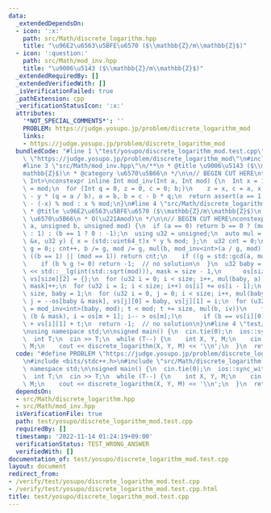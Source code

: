 ```yaml
---
data:
  _extendedDependsOn:
  - icon: ':x:'
    path: src/Math/discrete_logarithm.hpp
    title: "\u96E2\u6563\u5BFE\u6570 ($\\mathbb{Z}/m\\mathbb{Z}$)"
  - icon: ':question:'
    path: src/Math/mod_inv.hpp
    title: "\u9006\u5143 ($\\mathbb{Z}/m\\mathbb{Z}$)"
  _extendedRequiredBy: []
  _extendedVerifiedWith: []
  _isVerificationFailed: true
  _pathExtension: cpp
  _verificationStatusIcon: ':x:'
  attributes:
    '*NOT_SPECIAL_COMMENTS*': ''
    PROBLEM: https://judge.yosupo.jp/problem/discrete_logarithm_mod
    links:
    - https://judge.yosupo.jp/problem/discrete_logarithm_mod
  bundledCode: "#line 1 \"test/yosupo/discrete_logarithm_mod.test.cpp\"\n#define PROBLEM\
    \ \"https://judge.yosupo.jp/problem/discrete_logarithm_mod\"\n#include <bits/stdc++.h>\n\
    #line 3 \"src/Math/mod_inv.hpp\"\n/**\n * @title \u9006\u5143 ($\\mathbb{Z}/m\\\
    mathbb{Z}$)\n * @category \u6570\u5B66\n */\n\n// BEGIN CUT HERE\ntemplate <class\
    \ Int>\nconstexpr inline Int mod_inv(Int a, Int mod) {\n  Int x = 1, y = 0, b\
    \ = mod;\n  for (Int q = 0, z = 0, c = 0; b;)\n    z = x, c = a, x = y, y = z\
    \ - y * (q = a / b), a = b, b = c - b * q;\n  return assert(a == 1), x < 0 ? mod\
    \ - (-x) % mod : x % mod;\n}\n#line 4 \"src/Math/discrete_logarithm.hpp\"\n/**\n\
    \ * @title \u96E2\u6563\u5BFE\u6570 ($\\mathbb{Z}/m\\mathbb{Z}$)\n * @category\
    \ \u6570\u5B66\n * O(\u221Amod)\n */\n\n// BEGIN CUT HERE\nconstexpr int discrete_logarithm(unsigned\
    \ a, unsigned b, unsigned mod) {\n  if (a == 0) return b == 0 ? (mod == 1 ? 0\
    \ : 1) : (b == 1 ? 0 : -1);\n  using u32 = unsigned;\n  auto mul = [&mod](u32\
    \ &x, u32 y) { x = (std::uint64_t)x * y % mod; };\n  u32 cnt = 0;\n  for (u32\
    \ g = 0;; cnt++, b /= g, mod /= g, mul(b, mod_inv<int>(a / g, mod))) {\n    if\
    \ ((b == 1) || (mod == 1)) return cnt;\n    if ((g = std::gcd(a, mod)) == 1) break;\n\
    \    if (b % g != 0) return -1;  // no solution\n  }\n  u32 baby = 1, size = 1\
    \ << std::__lg(int(std::sqrt(mod))), mask = size - 1,\n      os[size + 1] = {},\
    \ vs[size][2] = {};\n  for (u32 i = 0; i < size; i++, mul(baby, a)) os[baby &\
    \ mask]++;\n  for (u32 i = 1; i < size; i++) os[i] += os[i - 1];\n  os[size] =\
    \ size, baby = 1;\n  for (u32 i = 0, j = 0; i < size; i++, mul(baby, a))\n   \
    \ j = --os[baby & mask], vs[j][0] = baby, vs[j][1] = i;\n  for (u32 t = 0, iv\
    \ = mod_inv<int>(baby, mod); t < mod; t += size, mul(b, iv))\n    for (u32 m =\
    \ (b & mask), i = os[m + 1]; i-- > os[m];)\n      if (b == vs[i][0]) return cnt\
    \ + vs[i][1] + t;\n  return -1;  // no solution\n}\n#line 4 \"test/yosupo/discrete_logarithm_mod.test.cpp\"\
    \nusing namespace std;\n\nsigned main() {\n  cin.tie(0);\n  ios::sync_with_stdio(0);\n\
    \  int T;\n  cin >> T;\n  while (T--) {\n    int X, Y, M;\n    cin >> X >> Y >>\
    \ M;\n    cout << discrete_logarithm(X, Y, M) << '\\n';\n  }\n  return 0;\n}\n"
  code: "#define PROBLEM \"https://judge.yosupo.jp/problem/discrete_logarithm_mod\"\
    \n#include <bits/stdc++.h>\n#include \"src/Math/discrete_logarithm.hpp\"\nusing\
    \ namespace std;\n\nsigned main() {\n  cin.tie(0);\n  ios::sync_with_stdio(0);\n\
    \  int T;\n  cin >> T;\n  while (T--) {\n    int X, Y, M;\n    cin >> X >> Y >>\
    \ M;\n    cout << discrete_logarithm(X, Y, M) << '\\n';\n  }\n  return 0;\n}"
  dependsOn:
  - src/Math/discrete_logarithm.hpp
  - src/Math/mod_inv.hpp
  isVerificationFile: true
  path: test/yosupo/discrete_logarithm_mod.test.cpp
  requiredBy: []
  timestamp: '2022-11-14 01:24:19+09:00'
  verificationStatus: TEST_WRONG_ANSWER
  verifiedWith: []
documentation_of: test/yosupo/discrete_logarithm_mod.test.cpp
layout: document
redirect_from:
- /verify/test/yosupo/discrete_logarithm_mod.test.cpp
- /verify/test/yosupo/discrete_logarithm_mod.test.cpp.html
title: test/yosupo/discrete_logarithm_mod.test.cpp
---
```


